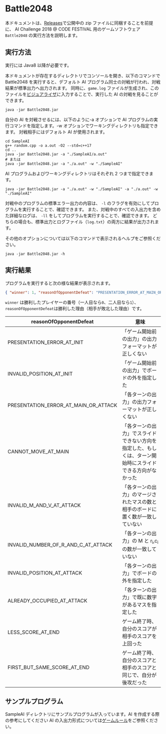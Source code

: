 # Battle2048

本ドキュメントは、[Releases](https://github.com/exKAZUu/AIChallenge2018AtCodeFestival/releases)で公開中の zip ファイルに同梱することを前提に、
AI Challenge 2018 @ CODE FESTIVAL 用のゲームソフトウェア `Battle2048` の実行方法を説明します。

## 実行方法

実行には Java8 以降が必要です。

本ドキュメントが存在するディレクトリでコンソールを開き、以下のコマンドで Battle2048 を実行すると、デフォルト AI プログラム同士の対戦が行われ、対戦結果が標準出力へ出力されます。
同時に、`game.log` ファイルが生成され、このファイルを[ビジュアライザ](https://www.exkazuu.net/GameViewerForAIChallenge2018AtCodeFestival)に入力することで、実行した AI の対戦を見ることができます。

    java -jar Battle2048.jar

自分の AI を対戦させるには、以下のように-a オプションで AI プログラムの実行コマンドを指定します。-w オプションでワーキングディレクトリも指定できます。
対戦相手にはデフォルト AI が使用されます。

    cd SampleAI
    g++ random.cpp -o a.out -O2 --std=c++17
    cd ..
    java -jar Battle2048.jar -a "./SampleAI/a.out"
    # または
    java -jar Battle2048.jar -a "./a.out" -w "./SampleAI"

AI プログラムおよびワーキングディレクトリはそれぞれ 2 つまで指定できます。

    java -jar Battle2048.jar -a "./a.out" -w "./SampleAI" -a "./a.out" -w "./SampleAI"

対戦中のプログラムの標準エラー出力の内容は、 `-l` のフラグを有効にしてプログラムを実行することで、確認できます。
また、対戦中のすべての入出力を含めた詳細なログは、 `-ll` をしてプログラムを実行することで、確認できます。
どちらの場合も、標準出力とログファイル（`log.txt`）の両方に結果が出力されます。

その他のオプションについては以下のコマンドで表示されるヘルプをご参照ください。

    java -jar Battle2048.jar -h

## 実行結果

プログラムを実行すると次の様な結果が表示されます。

```json
{ "winner": 1, "reasonOfOpponentDefeat": "PRESENTATION_ERROR_AT_MAIN_OR_ATTACK" }
```

`winner` は勝利したプレイヤーの番号（一人目なら`0`、二人目なら`1`）、`reasonOfOpponentDefeat`は勝利した理由（相手が敗北した理由）です。

| reasonOfOpponentDefeat               | 意味                                                                                                     |
| ------------------------------------ | -------------------------------------------------------------------------------------------------------- |
| PRESENTATION_ERROR_AT_INIT           | 「ゲーム開始前の出力」の出力フォーマットが正しくない                                                     |
| INVALID_POSITION_AT_INIT             | 「ゲーム開始前の出力」でボードの外を指定した                                                             |
| PRESENTATION_ERROR_AT_MAIN_OR_ATTACK | 「各ターンの出力」の出力フォーマットが正しくない                                                         |
| CANNOT_MOVE_AT_MAIN                  | 「各ターンの出力」でスライドできない方向を指定した、もしくは、ターン開始時にスライドできる方向がなかった |
| INVALID_M_AND_V_AT_ATTACK            | 「各ターンの出力」のマージされたマスの数と相手のボードに置く数が一致していない                           |
| INVALID_NUMBER_OF_R_AND_C_AT_ATTACK  | 「各ターンの出力」の M と r<sub>i</sub>,c<sub>i</sub>の数が一致していない                                |
| INVALID_POSITION_AT_ATTACK           | 「各ターンの出力」でボードの外を指定した                                                                 |
| ALREADY_OCCUPIED_AT_ATTACK           | 「各ターンの出力」で既に数字があるマスを指定した                                                         |
| LESS_SCORE_AT_END                    | ゲーム終了時、自分のスコアが相手のスコアを上回った                                                       |
| FIRST_BUT_SAME_SCORE_AT_END          | ゲーム終了時、自分のスコアと相手のスコアと同じで、自分が後攻だった                                       |

## サンプルプログラム

SampleAI ディレクトリにサンプルプログラムが入っています。AI を作成する際の参考にしてください
AI の入出力形式については[ゲームルール](https://www.exkazuu.net/AIChallenge2018AtCodeFestival/rules/)をご参照ください。
